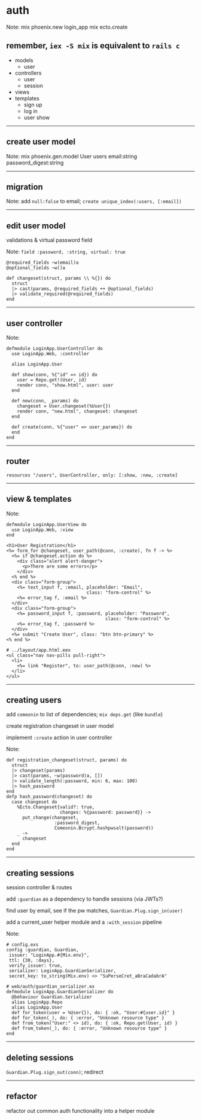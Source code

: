 # auth

Note:
mix phoenix.new login_app
mix ecto.create

remember, `iex -S mix` is equivalent to `rails c`
---

+ models
  + user
+ controllers
  + user
  + session
+ views
+ templates
  + sign up
  + log in
  + user show

---

## create user model

Note:
mix phoenix.gen.model User users email:string password_digest:string

---

## migration

Note:
add `null:false` to email; `create unique_index(:users, [:email])`

---

## edit user model

validations & virtual password field

Note:
`field :password, :string, virtual: true`

```
@required_fields ~w(email)a
@optional_fields ~w()a

def changeset(struct, params \\ %{}) do
  struct
  |> cast(params, @required_fields ++ @optional_fields)
  |> validate_required(@required_fields)
end
```

---

## user controller

Note:
```
defmodule LoginApp.UserController do
  use LoginApp.Web, :controller

  alias LoginApp.User

  def show(conn, %{"id" => id}) do
    user = Repo.get!(User, id)
    render conn, "show.html", user: user
  end

  def new(conn, _params) do
    changeset = User.changeset(%User{})
    render conn, "new.html", changeset: changeset
  end

  def create(conn, %{"user" => user_params}) do
  end
end
```
---

## router

`resources "/users", UserController, only: [:show, :new, :create]`

---

## view & templates

Note:
```
defmodule LoginApp.UserView do
  use LoginApp.Web, :view
end
```

```
<h1>User Registration</h1>
<%= form_for @changeset, user_path(@conn, :create), fn f -> %>
  <%= if @changeset.action do %>
    <div class="alert alert-danger">
      <p>There are some errors</p>
    </div>
  <% end %>
  <div class="form-group">
    <%= text_input f, :email, placeholder: "Email",
                              class: "form-control" %>
    <%= error_tag f, :email %>
  </div>
  <div class="form-group">
    <%= password_input f, :password, placeholder: "Password",
                                     class: "form-control" %>
    <%= error_tag f, :password %>
  </div>
  <%= submit "Create User", class: "btn btn-primary" %>
<% end %>
```

```
# ../layout/app.html.eex
<ul class="nav nav-pills pull-right">
  <li>
    <%= link "Register", to: user_path(@conn, :new) %>
  </li>
</ul>
```
---

## creating users

add `comeonin` to list of dependencies; `mix deps.get` (like `bundle`)

create registration changeset in user model

implement `:create` action in user controller

Note:
```
def registration_changeset(struct, params) do
  struct
  |> changeset(params)
  |> cast(params, ~w(password)a, [])
  |> validate_length(:password, min: 6, max: 100)
  |> hash_password
end
defp hash_password(changeset) do
  case changeset do
    %Ecto.Changeset{valid?: true,
                    changes: %{password: password}} ->
      put_change(changeset,
                  :password_digest,
                  Comeonin.Bcrypt.hashpwsalt(password))
    _ ->
      changeset
  end
end
```

---

## creating sessions

session controller & routes

add `:guardian` as a dependency to handle sessions (via JWTs?)

find user by email, see if the pw matches, `Guardian.Plug.sign_in(user)`

add a current_user helper module and a `:with_session` pipeline

Note:
```
# config.exs
config :guardian, Guardian,
 issuer: "LoginApp.#{Mix.env}",
 ttl: {30, :days},
 verify_issuer: true,
 serializer: LoginApp.GuardianSerializer,
 secret_key: to_string(Mix.env) <> "SuPerseCret_aBraCadabrA"
```

```
# web/auth/guardian_serializer.ex
defmodule LoginApp.GuardianSerializer do
  @behaviour Guardian.Serializer
  alias LoginApp.Repo
  alias LoginApp.User
  def for_token(user = %User{}), do: { :ok, "User:#{user.id}" }
  def for_token(_), do: { :error, "Unknown resource type" }
  def from_token("User:" <> id), do: { :ok, Repo.get(User, id) }
  def from_token(_), do: { :error, "Unknown resource type" }
end
```

---

## deleting sessions

`Guardian.Plug.sign_out(conn)`; redirect

---

## refactor

refactor out common auth functionality into a helper module